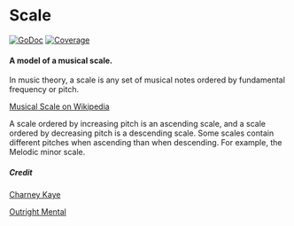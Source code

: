 # Scale

[![GoDoc](https://godoc.org/github.com/go-music-theory/music-theory/scale?status.svg)](https://godoc.org/github.com/go-music-theory/music-theory/scale) [![Coverage](https://img.shields.io/badge/coverage-100%-brightgreen.svg?style=flat)](https://gocover.io/github.com/go-music-theory/music-theory/scale)

#### A model of a musical scale.

In music theory, a scale is any set of musical notes ordered by fundamental frequency or pitch.

[Musical Scale on Wikipedia](https://en.wikipedia.org/wiki/Scale_(music))

A scale ordered by increasing pitch is an ascending scale, and a scale ordered by decreasing pitch is a descending scale. Some scales contain different pitches when ascending than when descending. For example, the Melodic minor scale.

##### Credit

[Charney Kaye](http://w.charney.io)

[Outright Mental](http://w.outright.io)
